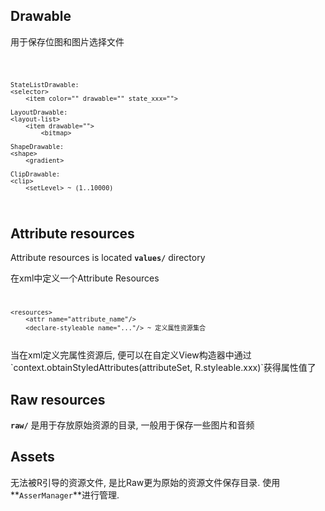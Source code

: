 <link rel="stylesheet" href="github-markdown.css">
<article class="markdown-body">

## Drawable
用于保存位图和图片选择文件

<code>  

	StateListDrawable:
	<selector>
		<item color="" drawable="" state_xxx="">

	LayoutDrawable:
	<layout-list>
		<item drawable="">
			<bitmap>

	ShapeDrawable:
	<shape>
		<gradient>

	ClipDrawable:
	<clip>
		<setLevel> ~ (1..10000)
</code>

## Attribute resources
Attribute resources is located **`values/`** directory

在xml中定义一个Attribute Resources
<code>

	<resources>
		<attr name="attribute_name"/>
		<declare-styleable name="..."/> ~ 定义属性资源集合
</code>
当在xml定义完属性资源后, 便可以在自定义View构造器中通过`context.obtainStyledAttributes(attributeSet, R.styleable.xxx)`获得属性值了

## Raw resources
**`raw/`** 是用于存放原始资源的目录,
一般用于保存一些图片和音频

## Assets
无法被R引导的资源文件, 是比Raw更为原始的资源文件保存目录.
使用**`AsserManager`**进行管理.

</article>
